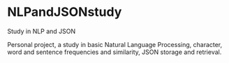 # NLPandJSONstudy
Study in NLP and JSON

Personal project, a study in basic Natural Language Processing, character, word and sentence frequencies and similarity, JSON storage and retrieval.
